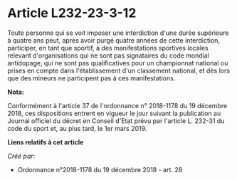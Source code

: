 # Article L232-23-3-12

Toute personne qui se voit imposer une interdiction d'une durée supérieure à quatre ans peut, après avoir purgé quatre années
de cette interdiction, participer, en tant que sportif, à des manifestations sportives locales relevant d'organisations qui
ne sont pas signataires du code mondial antidopage, qui ne sont pas qualificatives pour un championnat national ou prises en
compte dans l'établissement d'un classement national, et dès lors que des mineurs ne participent pas à ces manifestations.

**Nota:**

Conformément à l'article 37 de l'ordonnance n° 2018-1178 du 19 décembre 2018, ces dispositions entrent en vigueur le jour
suivant la publication au Journal officiel du décret en Conseil d'Etat prévu par l'article L. 232-31 du code du sport et, au
plus tard, le 1er mars 2019.

**Liens relatifs à cet article**

_Créé par_:

  - Ordonnance n°2018-1178 du 19 décembre 2018 - art. 28
